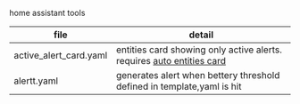 home assistant tools


| file | detail |
| ------ | ------ |
| active_alert_card.yaml | entities card showing only active alerts.  requires [auto entities card] |
| alertt.yaml | generates alert when bettery threshold defined in template,yaml is hit |

[auto entities card]: https://github.com/thomasloven/lovelace-auto-entities